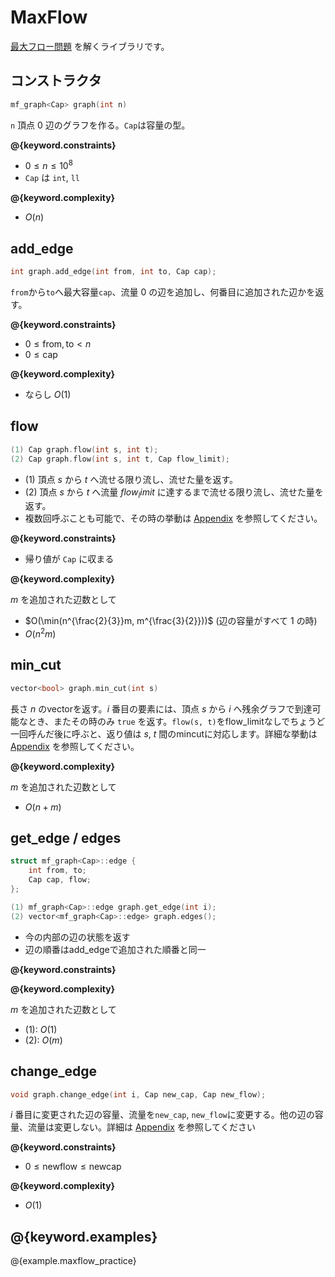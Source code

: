 # MaxFlow

[最大フロー問題](https://ja.wikipedia.org/wiki/%E6%9C%80%E5%A4%A7%E3%83%95%E3%83%AD%E3%83%BC%E5%95%8F%E9%A1%8C) を解くライブラリです。

## コンストラクタ

```cpp
mf_graph<Cap> graph(int n)
```

`n` 頂点 $0$ 辺のグラフを作る。`Cap`は容量の型。

**@{keyword.constraints}**

- $0 \leq n \leq 10^8$
- `Cap` は `int`, `ll`

**@{keyword.complexity}**

- $O(n)$

## add_edge

```cpp
int graph.add_edge(int from, int to, Cap cap);
```

`from`から`to`へ最大容量`cap`、流量 $0$ の辺を追加し、何番目に追加された辺かを返す。

**@{keyword.constraints}**

- $0 \leq \mathrm{from}, \mathrm{to} \lt n$
- $0 \leq \mathrm{cap}$

**@{keyword.complexity}**

- ならし $O(1)$

## flow

```cpp
(1) Cap graph.flow(int s, int t);
(2) Cap graph.flow(int s, int t, Cap flow_limit);
```

- (1) 頂点 $s$ から $t$ へ流せる限り流し、流せた量を返す。
- (2) 頂点 $s$ から $t$ へ流量 $flow_limit$ に達するまで流せる限り流し、流せた量を返す。
- 複数回呼ぶことも可能で、その時の挙動は [Appendix](./appendix.html) を参照してください。

**@{keyword.constraints}**

- 帰り値が `Cap` に収まる

**@{keyword.complexity}**

$m$ を追加された辺数として

- $O(\min(n^{\frac{2}{3}}m, m^{\frac{3}{2}}))$ (辺の容量がすべて $1$ の時)
- $O(n^2 m)$

## min_cut

```cpp
vector<bool> graph.min_cut(int s)
```

長さ $n$ のvectorを返す。$i$ 番目の要素には、頂点 $s$ から $i$ へ残余グラフで到達可能なとき、またその時のみ `true` を返す。`flow(s, t)`をflow_limitなしでちょうど一回呼んだ後に呼ぶと、返り値は $s$, $t$ 間のmincutに対応します。詳細な挙動は [Appendix](./appendix.html) を参照してください。

**@{keyword.complexity}**

$m$ を追加された辺数として

- $O(n + m)$

## get_edge / edges

```cpp
struct mf_graph<Cap>::edge {
    int from, to;
    Cap cap, flow;
};

(1) mf_graph<Cap>::edge graph.get_edge(int i);
(2) vector<mf_graph<Cap>::edge> graph.edges();
```

- 今の内部の辺の状態を返す
- 辺の順番はadd_edgeで追加された順番と同一

**@{keyword.constraints}**

**@{keyword.complexity}**

$m$ を追加された辺数として

- (1): $O(1)$
- (2): $O(m)$

## change_edge

```cpp
void graph.change_edge(int i, Cap new_cap, Cap new_flow);
```

$i$ 番目に変更された辺の容量、流量を`new_cap`, `new_flow`に変更する。他の辺の容量、流量は変更しない。詳細は [Appendix](./appendix.html) を参照してください

**@{keyword.constraints}**

- $0 \leq \mathrm{newflow} \leq \mathrm{newcap}$

**@{keyword.complexity}**

- $O(1)$

## @{keyword.examples}

@{example.maxflow_practice}

